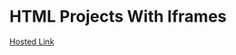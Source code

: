 # HTML Projects With Iframes
[Hosted Link](https://pyhtondevelopernishu.github.io/Iframe_HTML_Task/)